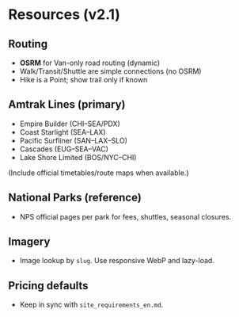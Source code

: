 
# Resources (v2.1)

## Routing
- **OSRM** for Van-only road routing (dynamic)
- Walk/Transit/Shuttle are simple connections (no OSRM)
- Hike is a Point; show trail only if known

## Amtrak Lines (primary)
- Empire Builder (CHI–SEA/PDX)
- Coast Starlight (SEA–LAX)
- Pacific Surfliner (SAN–LAX–SLO)
- Cascades (EUG–SEA–VAC)
- Lake Shore Limited (BOS/NYC–CHI)

(Include official timetables/route maps when available.)

## National Parks (reference)
- NPS official pages per park for fees, shuttles, seasonal closures.

## Imagery
- Image lookup by `slug`. Use responsive WebP and lazy-load.

## Pricing defaults
- Keep in sync with `site_requirements_en.md`.
